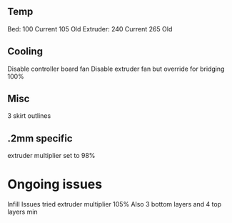 ## Temp
Bed: 100 Current 105 Old
Extruder: 240 Current 265 Old

## Cooling
Disable controller board fan
Disable extruder fan but override for bridging 100%

## Misc
3 skirt outlines

## .2mm specific
extruder multiplier set to 98%
# Ongoing issues
Infill Issues
tried extruder multiplier 105% 
Also 3 bottom layers and 4 top layers min
<!--stackedit_data:
eyJoaXN0b3J5IjpbMTYyMDQwNTkzNCwxMDQxMjYzNTgxLDE1OD
QwOTI1OTBdfQ==
-->